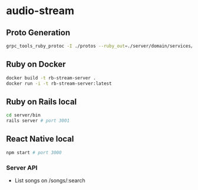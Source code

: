 # audio-stream

## Proto Generation

```sh
grpc_tools_ruby_protoc -I ./protos --ruby_out=./server/domain/services/lib --grpc_out=./server/domain/services/lib ./protos/stream.proto
```

## Ruby on Docker

```sh
docker build -t rb-stream-server .      
docker run -i -t rb-stream-server:latest
```

## Ruby on Rails local

```sh
cd server/bin
rails server # port 3001
```

## React Native local

```sh
npm start # port 3000
```

### Server API

* List songs on /songs/:search
